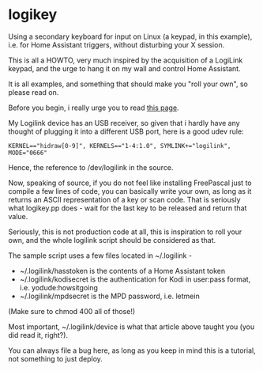 # logikey
Using a secondary keyboard for input on Linux (a keypad, in this example), i.e. for Home Assistant triggers, without disturbing your X session.

This is all a HOWTO, very much inspired by the acquisition of a LogiLink keypad, and the urge to hang it on my wall and control Home Assistant.

It is all examples, and something that should make you "roll your own", so please read on.

Before you begin, i really urge you to read [this page](https://cgarethc.medium.com/adding-a-two-button-keyboard-to-my-up-cycled-raspberry-pi-photo-frame-ffda59fb979b).

My Logilink device has an USB receiver, so given that i hardly have any thought of plugging it into a different USB port, here is a good udev rule:

`KERNEL=="hidraw[0-9]", KERNELS=="1-4:1.0", SYMLINK+="logilink", MODE="0666"`

Hence, the reference to /dev/logilink in the source.

Now, speaking of source, if you do not feel like installing FreePascal just to compile a few lines of code, you can basically write your own, as long as it returns an ASCII representation of a key or scan code. That is seriously what logikey.pp does - wait for the last key to be released and return that value.

Seriously, this is not production code at all, this is inspiration to roll your own, and the whole logilink script should be considered as that.

The sample script uses a few files located in ~/.logilink -

- ~/.logilink/hasstoken is the contents of a Home Assistant token
- ~/.logilink/kodisecret is the authentication for Kodi in user:pass format, i.e. yodude:howsitgoing
- ~/.logilink/mpdsecret is the MPD password, i.e. letmein

(Make sure to chmod 400 all of those!)

Most important, ~/.logilink/device is what that article above taught you (you did read it, right?).

You can always file a bug here, as long as you keep in mind this is a tutorial, not something to just deploy.

